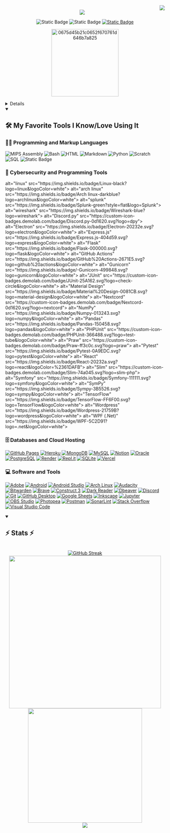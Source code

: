  <img align="right" src="https://visitor-badge.laobi.icu/badge?page_id=albu-ali.albu-ali" />

<p align="center">
 <img src="https://readme-typing-svg.herokuapp.com/?font=Righteous&size=35&center=true&vCenter=true&color=f75c7e&v&width=500&height=70&duration=4000&lines=Hi+There!+👋;+I'm+Albu+Ali!;Cybersecurity,+Programmer;2+years+in+coding+experience;Always+learning+new+things" /> 
</p>

<p align="center">
  <img alt="Static Badge" src="https://img.shields.io/badge/top%201%25%20player%20-%23cc0000?style=for-the-badge&logo=tryhackme&label=tryhackme&labelColor=%23b30000&link=https%3A%2F%2Fwww.youtube.com%2F%40Thinkright20%2Fvideos">
  <img alt="Static Badge" src="https://img.shields.io/badge/developer%20-%2355960c?style=for-the-badge&logo=python&logoColor=white&label=python&labelColor=%23488207&link=https%3A%2F%2Fwww.youtube.com%2F%40Thinkright20%2Fvideos">   
  <a href="https://github.com/albu-ali">
<img alt="Static Badge" src="https://img.shields.io/badge/follow%20me%20there%20-%23236ad3?style=for-the-badge&logo=github&logoColor=white&label=github&labelColor=%231155ba&link=https%3A%2F%2Fwww.youtube.com%2F%40Thinkright20%2Fvideos">
</p>


<p align="center">
 <img src="https://i.ibb.co/ZJrBBcj/0675d45b21c0652f670761d646b7a825.png" alt="0675d45b21c0652f670761d646b7a825" data-is360="0" data-load="full" width="212" height="212">
 </p>

<details>
  <summary><h2>👨🏻‍🦱 Little about me</h2></summary>
 <img src="https://i.ibb.co/Jc9y7SM/giphy.webp" alt="giphy" data-is360="0" width="500" height="240">

 🔭 I’m currently working on **a marketplace**
 
🌱 I’m currently learning **Docker, Python, AWS**

💬 Ask me about **anything in cybersecurity or python on [here](https://github.com/albu-ali/albu-ali/issues)**

⚡ Fun fact **I'm using Arch BTW**
</details>
 

 
<!-- <h2 align="center">⚒️ Languages-Frameworks-Tools ⚒️</h2>
<br/>
<div align="center">
    <img src="https://skillicons.dev/icons?i=arch,linux,bash,python,vim,github,git" />
    <img src="https://skillicons.dev/icons?i=mongodb,mysql" /><br>
</div> -->



<details open> 
  <summary><h2>🛠️ My Favorite Tools I Know/Love Using It</h2></summary>
  <!-- Some badges are from https://github.com/Ileriayo/markdown-badges -->

  <h3>👨‍💻 Programming and Markup Languages</h3>

  <p>
        <img alt="MIPS Assembly" src="https://custom-icon-badges.demolab.com/badge/Assembly-525252.svg?logo=asm-hex&logoColor=white"></a>
        <img alt="Bash" src="https://img.shields.io/badge/Bash-121011.svg?logo=gnu-bash&logoColor=white"></a>
        <img alt="HTML" src="https://img.shields.io/badge/HTML-E34F26.svg?logo=html5&logoColor=white"></a>
        <img alt="Markdown" src="https://img.shields.io/badge/Markdown-000000.svg?logo=markdown&logoColor=white"></a>
        <img alt="Python" src="https://img.shields.io/badge/Python-14354C.svg?logo=python&logoColor=white"></a>
        <img alt="Scratch" src="https://img.shields.io/badge/Scratch-4D97FF.svg?logo=scratch&logoColor=white"></a>
        <img alt="SQL" src="https://custom-icon-badges.demolab.com/badge/SQL-025E8C.svg?logo=database&logoColor=white"></a>
        <img alt="Static Badge" src="https://img.shields.io/badge/Powershell-black?style=flat&logo=powershell"></a>

  </p>

  <h3>🧰 Cybersecurity and Programming Tools</h3>

  <p>
       alt="linux" src="https://img.shields.io/badge/Linux-black?logo=linux&logoColor=white"></a>   
       alt="arch linux" src="https://img.shields.io/badge/Arch linux-darkblue?logo=archlinux&logoColor=white"></a>      
       alt="splunk" src="https://img.shields.io/badge/Splunk-green?style=flat&logo=Splunk"></a>
       alt="wireshark" src="https://img.shields.io/badge/Wireshark-blue?logo=wireshark"></a>
       alt="Discord.py" src="https://custom-icon-badges.demolab.com/badge/Discord.py-0d1620.svg?logo=dpy"></a>
       alt="Electron" src="https://img.shields.io/badge/Electron-20232e.svg?logo=electron&logoColor=white"></a>
       alt="Express.js" src="https://img.shields.io/badge/Express.js-404d59.svg?logo=express&logoColor=white"></a>
       alt="Flask" src="https://img.shields.io/badge/Flask-000000.svg?logo=flask&logoColor=white"></a>
       alt="GitHub Actions" src="https://img.shields.io/badge/GitHub%20Actions-2671E5.svg?logo=github%20actions&logoColor=white"></a>
       alt="Gunicorn" src="https://img.shields.io/badge/-Gunicorn-499848.svg?logo=gunicorn&logoColor=white"></a>
       alt="JUnit" src="https://custom-icon-badges.demolab.com/badge/JUnit-25A162.svg?logo=check-circle&logoColor=white"></a>
       alt="Material Design" src="https://img.shields.io/badge/Material%20Design-0081CB.svg?logo=material-design&logoColor=white"></a>
       alt="Nextcord" src="https://custom-icon-badges.demolab.com/badge/Nextcord-0d1620.svg?logo=nextcord"></a>
       alt="NumPy" src="https://img.shields.io/badge/Numpy-013243.svg?logo=numpy&logoColor=white"></a>
       alt="Pandas" src="https://img.shields.io/badge/Pandas-150458.svg?logo=pandas&logoColor=white"></a>
       alt="PHPUnit" src="https://custom-icon-badges.demolab.com/badge/PHPUnit-366488.svg?logo=test-tube&logoColor=white"></a>
       alt="Praw" src="https://custom-icon-badges.demolab.com/badge/Praw-ff3c0c.svg?logo=praw"></a>
       alt="Pytest" src="https://img.shields.io/badge/Pytest-0A9EDC.svg?logo=pytest&logoColor=white"></a>
       alt="React" src="https://img.shields.io/badge/React-20232a.svg?logo=react&logoColor=%2361DAFB"></a>
       alt="Slim" src="https://custom-icon-badges.demolab.com/badge/Slim-74a045.svg?logo=slim-php"></a>
       alt="Symfony" src="https://img.shields.io/badge/Symfony-111111.svg?logo=symfony&logoColor=white"></a>
       alt="SymPy" src="https://img.shields.io/badge/Sympy-3B5526.svg?logo=sympy&logoColor=white"></a>
       alt="TensorFlow" src="https://img.shields.io/badge/TensorFlow-FF6F00.svg?logo=TensorFlow&logoColor=white"></a>
       alt="Wordpress" src="https://img.shields.io/badge/Wordpress-21759B?logo=wordpress&logoColor=white"></a>
       alt="WPF (.Net)" src="https://img.shields.io/badge/WPF-5C2D91?logo=.net&logoColor=white"></a>
  </p>

  <h3>🗄️ Databases and Cloud Hosting</h3>

  <p>
      <a href="#"><img alt="GitHub Pages" src="https://img.shields.io/badge/GitHub%20Pages-327FC7.svg?logo=github&logoColor=white"></a>
      <a href="#"><img alt="Heroku" src="https://img.shields.io/badge/Heroku-430098.svg?logo=heroku&logoColor=white"></a>
      <a href="#"><img alt="MongoDB" src ="https://img.shields.io/badge/MongoDB-4ea94b.svg?logo=mongodb&logoColor=white"></a>
      <a href="#"><img alt="MySQL" src="https://img.shields.io/badge/MySQL-00f.svg?logo=mysql&logoColor=white"></a>
      <a href="#"><img alt="Notion" src="https://img.shields.io/badge/Notion-010101.svg?logo=notion&logoColor=white"></a>
      <a href="#"><img alt="Oracle" src ="https://img.shields.io/badge/Oracle-F00000.svg?logo=oracle&logoColor=white"></a>
      <a href="#"><img alt="PostgreSQL" src ="https://img.shields.io/badge/PostgreSQL-316192.svg?logo=postgresql&logoColor=white"></a>
      <a href="#"><img alt="Render" src="https://img.shields.io/badge/Render-00979D.svg?logo=render&logoColor=white"></a>
      <a href="#"><img alt="Repl.it" src="https://img.shields.io/badge/Repl.it-0D101E.svg?logo=Replit&logoColor=white"></a>
      <a href="#"><img alt="SQLite" src ="https://img.shields.io/badge/SQLite-07405e.svg?logo=sqlite&logoColor=white"></a>
      <a href="#"><img alt="Vercel" src="https://img.shields.io/badge/Vercel-000000.svg?logo=vercel&logoColor=white"></a>
  </p>

  <h3>💻 Software and Tools</h3>

  <p>
      <a href="#"><img alt="Adobe" src="https://img.shields.io/badge/Adobe-FF0000.svg?logo=adobe&logoColor=white"></a>
      <a href="#"><img alt="Android" src="https://img.shields.io/badge/Android-3DDC84?logo=android&logoColor=white"></a>
      <a href="#"><img alt="Android Studio" src="https://img.shields.io/badge/Android%20Studio-008678.svg?logo=android-studio&logoColor=white"></a>
      <a href="#"><img alt="Arch Linux" src="https://img.shields.io/badge/Arch%20Linux-1793D1.svg?logo=arch-linux&logoColor=white"></a>
      <a href="#"><img alt="Audacity" src="https://img.shields.io/badge/-Audacity-0000CC?logo=audacity&logoColor=white"></a>
      <a href="#"><img alt="Bitwarden" src="https://img.shields.io/badge/-Bitwarden-175DDC?logo=bitwarden&logoColor=white"></a>
      <a href="#"><img alt="Brave" src="https://img.shields.io/badge/-Brave-FB542B?logo=brave&logoColor=white"></a>
      <a href="#"><img alt="Construct 3" src="https://img.shields.io/badge/Construct%203-00b56a.svg?logo=construct-3&logoColor=white"></a>
      <a href="#"><img alt="Dark Reader" src="https://img.shields.io/badge/-Dark%20Reader-141E24?logo=dark-reader&logoColor=white"></a>
      <a href="#"><img alt="Dbeaver" src="https://custom-icon-badges.demolab.com/badge/-Dbeaver-372923?logo=dbeaver-mono&logoColor=white"></a>
      <a href="#"><img alt="Discord" src="https://img.shields.io/badge/-Discord-5865F2.svg?logo=discord&logoColor=white"></a>
      <a href="#"><img alt="Git" src="https://img.shields.io/badge/Git-F05033.svg?logo=git&logoColor=white"></a>
      <a href="#"><img alt="GitHub Desktop" src="https://img.shields.io/badge/GitHub%20Desktop-8034A9.svg?logo=github&logoColor=white"></a>
      <a href="#"><img alt="Google Sheets" src="https://img.shields.io/badge/Sheets-34A853.svg?logo=google%20sheets&logoColor=white"></a>
      <a href="#"><img alt="Inkscape" src="https://img.shields.io/badge/Inkscape-000000?logo=Inkscape&logoColor=white"></a>
      <a href="#"><img alt="Jupyter" src="https://img.shields.io/badge/Jupyter-F37626.svg?logo=Jupyter&logoColor=white"></a>
      <a href="#"><img alt="OBS Studio" src="https://img.shields.io/badge/-OBS-302E31?logo=obs-studio&logoColor=white"></a>
      <a href="#"><img alt="Photopea" src="https://img.shields.io/badge/Photopea-18A497?logo=photopea&logoColor=white"></a>
      <a href="#"><img alt="Postman" src="https://img.shields.io/badge/Postman-FF6C37?logo=postman&logoColor=white"></a>
      <a href="#"><img alt="SonarLint" src="https://img.shields.io/badge/-SonarLint-CB2029?logo=sonarlint&logoColor=white"></a>
      <a href="#"><img alt="Stack Overflow" src="https://img.shields.io/badge/-Stack%20Overflow-FE7A16?logo=stack-overflow&logoColor=white"></a>
      <a href="#"><img alt="Visual Studio Code" src="https://img.shields.io/badge/Visual%20Studio%20Code-0078d7.svg?logo=visual-studio-code&logoColor=white"></a>
  </p>
   </details>


<details open>
  <summary><h2> ⚡ Stats ⚡ </h2></summary>

<br>
<div align=center>
  <a href="https://git.io/streak-stats"><img src="https://streak-stats.demolab.com?user=albu-ali&theme=radical&card_width=1000" alt="GitHub Streak" /></a>
  <br/>
  <img width=480 src="https://github-readme-stats.vercel.app/api?username=albu-ali&hide=stars&count_private=true&show_icons=true&theme=radical&rank_icon=github&border_radius=10">
  <img width=360 src="https://github-readme-stats.vercel.app/api/top-langs/?username=albu-ali&layout=donut&theme=radical&langs_count=4">
  <br/>
  <img src="https://github-readme-activity-graph.vercel.app/graph?username=albu-ali&theme=redical&radius=8">
</div>

 
</details>

<p2 align="center"></p2>

